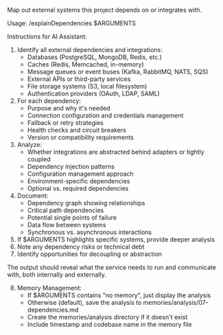 Map out external systems this project depends on or integrates with.

Usage: /explainDependencies $ARGUMENTS

Instructions for AI Assistant:
1. Identify all external dependencies and integrations:
   - Databases (PostgreSQL, MongoDB, Redis, etc.)
   - Caches (Redis, Memcached, in-memory)
   - Message queues or event buses (Kafka, RabbitMQ, NATS, SQS)
   - External APIs or third-party services
   - File storage systems (S3, local filesystem)
   - Authentication providers (OAuth, LDAP, SAML)
2. For each dependency:
   - Purpose and why it's needed
   - Connection configuration and credentials management
   - Fallback or retry strategies
   - Health checks and circuit breakers
   - Version or compatibility requirements
3. Analyze:
   - Whether integrations are abstracted behind adapters or tightly coupled
   - Dependency injection patterns
   - Configuration management approach
   - Environment-specific dependencies
   - Optional vs. required dependencies
4. Document:
   - Dependency graph showing relationships
   - Critical path dependencies
   - Potential single points of failure
   - Data flow between systems
   - Synchronous vs. asynchronous interactions
5. If $ARGUMENTS highlights specific systems, provide deeper analysis
6. Note any dependency risks or technical debt
7. Identify opportunities for decoupling or abstraction

The output should reveal what the service needs to run and communicate with, both internally and externally.

8. Memory Management:
   - If $ARGUMENTS contains "no memory", just display the analysis
   - Otherwise (default), save the analysis to memories/analysis/07-dependencies.md
   - Create the memories/analysis directory if it doesn't exist
   - Include timestamp and codebase name in the memory file